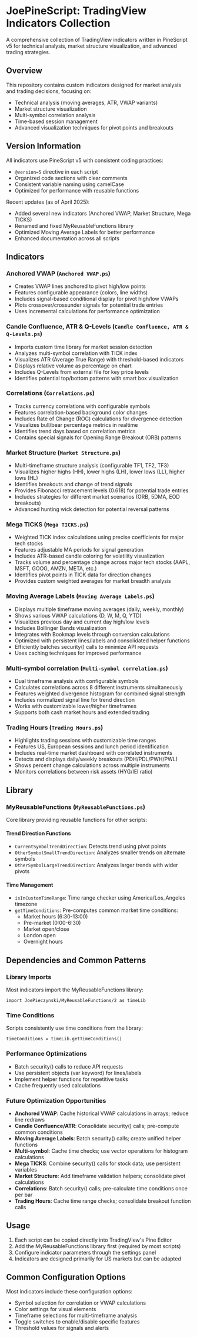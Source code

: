 # JoePineScript: TradingView Indicators Collection

A comprehensive collection of TradingView indicators written in PineScript v5 for technical analysis, market structure visualization, and advanced trading strategies.

## Overview

This repository contains custom indicators designed for market analysis and trading decisions, focusing on:
- Technical analysis (moving averages, ATR, VWAP variants)
- Market structure visualization
- Multi-symbol correlation analysis
- Time-based session management
- Advanced visualization techniques for pivot points and breakouts

## Version Information

All indicators use PineScript v5 with consistent coding practices:
- `@version=5` directive in each script
- Organized code sections with clear comments
- Consistent variable naming using camelCase
- Optimized for performance with reusable functions

Recent updates (as of April 2025):
- Added several new indicators (Anchored VWAP, Market Structure, Mega TICKS)
- Renamed and fixed MyReusableFunctions library
- Optimized Moving Average Labels for better performance
- Enhanced documentation across all scripts

## Indicators

### Anchored VWAP (`Anchored VWAP.ps`)
- Creates VWAP lines anchored to pivot high/low points
- Features configurable appearance (colors, line widths)
- Includes signal-based conditional display for pivot high/low VWAPs
- Plots crossover/crossunder signals for potential trade entries
- Uses incremental calculations for performance optimization

### Candle Confluence, ATR & Q-Levels (`Candle Confluence, ATR & Q-Levels.ps`)
- Imports custom time library for market session detection
- Analyzes multi-symbol correlation with TICK index
- Visualizes ATR (Average True Range) with threshold-based indicators
- Displays relative volume as percentage on chart
- Includes Q-Levels from external file for key price levels
- Identifies potential top/bottom patterns with smart box visualization

### Correlations (`Correlations.ps`)
- Tracks currency correlations with configurable symbols
- Features correlation-based background color changes
- Includes Rate of Change (ROC) calculations for divergence detection
- Visualizes bull/bear percentage metrics in realtime
- Identifies trend days based on correlation metrics
- Contains special signals for Opening Range Breakout (ORB) patterns

### Market Structure (`Market Structure.ps`)
- Multi-timeframe structure analysis (configurable TF1, TF2, TF3)
- Visualizes higher highs (HH), lower highs (LH), lower lows (LL), higher lows (HL)
- Identifies breakouts and change of trend signals
- Provides Fibonacci retracement levels (0.618) for potential trade entries
- Includes strategies for different market scenarios (ORB, 5DMA, EOD breakouts)
- Advanced hunting wick detection for potential reversal patterns

### Mega TICKS (`Mega TICKS.ps`)
- Weighted TICK index calculations using precise coefficients for major tech stocks
- Features adjustable MA periods for signal generation
- Includes ATR-based candle coloring for volatility visualization
- Tracks volume and percentage change across major tech stocks (AAPL, MSFT, GOOG, AMZN, META, etc.)
- Identifies pivot points in TICK data for direction changes
- Provides custom weighted averages for market breadth analysis

### Moving Average Labels (`Moving Average Labels.ps`)
- Displays multiple timeframe moving averages (daily, weekly, monthly)
- Shows various VWAP calculations (D, W, M, Q, YTD)
- Visualizes previous day and current day high/low levels
- Includes Bollinger Bands visualization
- Integrates with Bookmap levels through conversion calculations
- Optimized with persistent lines/labels and consolidated helper functions
- Efficiently batches security() calls to minimize API requests
- Uses caching techniques for improved performance

### Multi-symbol correlation (`Multi-symbol correlation.ps`)
- Dual timeframe analysis with configurable symbols 
- Calculates correlations across 8 different instruments simultaneously
- Features weighted divergence histogram for combined signal strength
- Includes normalized signal line for trend direction
- Works with customizable lower/higher timeframes
- Supports both cash market hours and extended trading

### Trading Hours (`Trading Hours.ps`)
- Highlights trading sessions with customizable time ranges
- Features US, European sessions and lunch period identification
- Includes real-time market dashboard with correlated instruments
- Detects and displays daily/weekly breakouts (PDH/PDL/PWH/PWL)
- Shows percent change calculations across multiple instruments
- Monitors correlations between risk assets (HYG/IEI ratio)

## Library

### MyReusableFunctions (`MyReusableFunctions.ps`)
Core library providing reusable functions for other scripts:

#### Trend Direction Functions
- `CurrentSymbolTrendDirection`: Detects trend using pivot points
- `OtherSymbolSmallTrendDirection`: Analyzes smaller trends on alternate symbols
- `OtherSymbolLargeTrendDirection`: Analyzes larger trends with wider pivots

#### Time Management
- `isInCustomTimeRange`: Time range checker using America/Los_Angeles timezone
- `getTimeConditions`: Pre-computes common market time conditions:
  - Market hours (6:30-13:00)
  - Pre-market (0:00-6:30)
  - Market open/close
  - London open
  - Overnight hours

## Dependencies and Common Patterns

### Library Imports
Most indicators import the MyReusableFunctions library:
```pine
import JoePieczynski/MyReusableFunctions/2 as timeLib
```

### Time Conditions
Scripts consistently use time conditions from the library:
```pine
timeConditions = timeLib.getTimeConditions()
```

### Performance Optimizations
- Batch security() calls to reduce API requests
- Use persistent objects (var keyword) for lines/labels 
- Implement helper functions for repetitive tasks
- Cache frequently used calculations

### Future Optimization Opportunities
- **Anchored VWAP**: Cache historical VWAP calculations in arrays; reduce line redraws
- **Candle Confluence/ATR**: Consolidate security() calls; pre-compute common conditions
- **Moving Average Labels**: Batch security() calls; create unified helper functions
- **Multi-symbol**: Cache time checks; use vector operations for histogram calculations
- **Mega TICKS**: Combine security() calls for stock data; use persistent variables
- **Market Structure**: Add timeframe validation helpers; consolidate pivot calculations
- **Correlations**: Batch security() calls; pre-calculate time conditions once per bar
- **Trading Hours**: Cache time range checks; consolidate breakout function calls

## Usage

1. Each script can be copied directly into TradingView's Pine Editor
2. Add the MyReusableFunctions library first (required by most scripts)
3. Configure indicator parameters through the settings panel
4. Indicators are designed primarily for US markets but can be adapted

## Common Configuration Options

Most indicators include these configuration options:
- Symbol selection for correlation or VWAP calculations
- Color settings for visual elements
- Timeframe selections for multi-timeframe analysis
- Toggle switches to enable/disable specific features
- Threshold values for signals and alerts